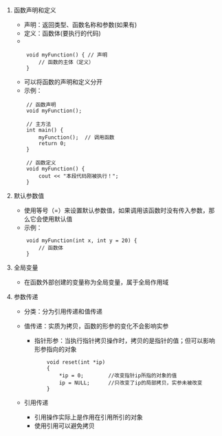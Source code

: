 1. 函数声明和定义
	+ 声明：返回类型、函数名称和参数(如果有)
	+ 定义：函数体(要执行的代码)
	+ 
	```
		void myFunction() { // 声明
			// 函数的主体（定义）
		}
	```
	+ 可以将函数的声明和定义分开
	+ 示例：
	```
		// 函数声明
		void myFunction();
		
		// 主方法
		int main() {
			myFunction();  // 调用函数
			return 0;
		}
		
		// 函数定义
		void myFunction() {
			cout << "本段代码刚被执行！";
		}
	```

2. 默认参数值
	+ 使用等号（=）来设置默认参数值，如果调用该函数时没有传入参数，那么它会使用默认值
	+ 示例：
	```
		void myFunction(int x, int y = 20) {
			// 函数体
		}
	```

3. 全局变量
	+ 在函数外部创建的变量称为全局变量，属于全局作用域

4. 参数传递
	+ 分类：分为引用传递和值传递
	+ 值传递：实质为拷贝，函数的形参的变化不会影响实参
		+ 指针形参：当执行指针拷贝操作时，拷贝的是指针的值；但可以影响形参指向的对象
			```
				void reset(int *ip)
				{
					*ip = 0;		//改变指针ip所指的对象的值
					ip = NULL;		//只改变了ip的局部拷贝，实参未被改变
				}
			```

	+ 引用传递
		+ 引用操作实际上是作用在引用所引的对象
		+ 使用引用可以避免拷贝